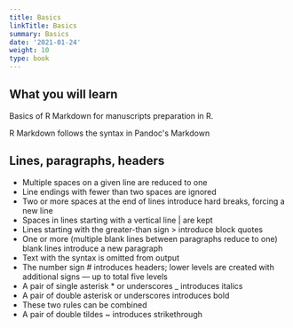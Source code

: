```yaml
---
title: Basics
linkTitle: Basics
summary: Basics
date: '2021-01-24'
weight: 10
type: book
---
```



## What you will learn

Basics of R Markdown for manuscripts preparation in R.



R Markdown follows the syntax in Pandoc's Markdown

## Lines, paragraphs, headers

* Multiple spaces on a given line are reduced to one
* Line endings with fewer than two spaces are ignored
* Two or more spaces at the end of lines introduce hard breaks, forcing a new line
* Spaces in lines starting with a vertical line | are kept
* Lines starting with the greater-than sign > introduce block quotes
* One or more (multiple blank lines between paragraphs reduce to one) blank lines introduce a new paragraph
* Text with the syntax <!--comments --> is omitted from output
* The number sign # introduces headers; lower levels are created with additional signs — up to total five levels
* A pair of single asterisk * or underscores _ introduces italics
* A pair of double asterisk or underscores introduces bold
* These two rules can be combined
* A pair of double tildes ~ introduces strikethrough




